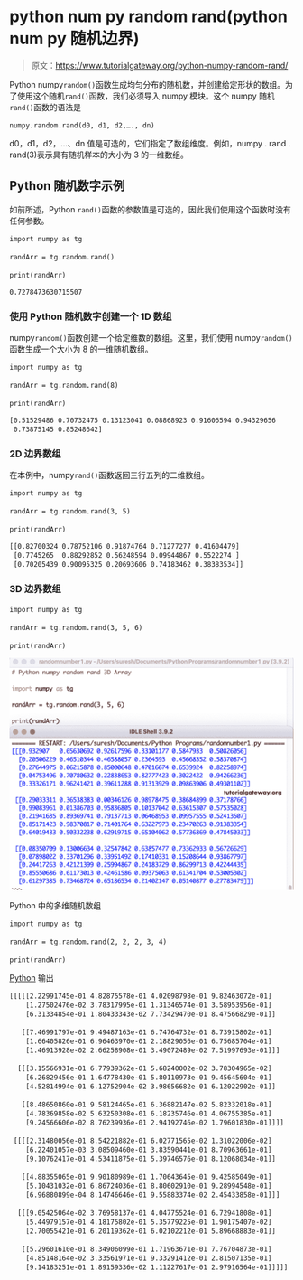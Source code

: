 # python num py random rand(python num py 随机边界)

> 原文：<https://www.tutorialgateway.org/python-numpy-random-rand/>

Python numpy`random()`函数生成均匀分布的随机数，并创建给定形状的数组。为了使用这个随机`rand()`函数，我们必须导入 numpy 模块。这个 numpy 随机`rand()`函数的语法是

```
numpy.random.rand(d0, d1, d2,…., dn)
```

d0，d1，d2，…、dn 值是可选的，它们指定了数组维度。例如，numpy . rand . rand(3)表示具有随机样本的大小为 3 的一维数组。

## Python 随机数字示例

如前所述，Python `rand()`函数的参数值是可选的，因此我们使用这个函数时没有任何参数。

```
import numpy as tg

randArr = tg.random.rand()

print(randArr)
```

```
0.7278473630715507
```

### 使用 Python 随机数字创建一个 1D 数组

numpy`random()`函数创建一个给定维数的数组。这里，我们使用 numpy`random()`函数生成一个大小为 8 的一维随机数组。

```
import numpy as tg

randArr = tg.random.rand(8)

print(randArr)
```

```
[0.51529486 0.70732475 0.13123041 0.08868923 0.91606594 0.94329656
 0.73875145 0.85248642]
```

### 2D 边界数组

在本例中，numpy`rand()`函数返回三行五列的二维数组。

```
import numpy as tg

randArr = tg.random.rand(3, 5)

print(randArr)
```

```
[[0.82700324 0.78752106 0.91874764 0.71277277 0.41604479]
 [0.7745265  0.88292852 0.56248594 0.09944867 0.5522274 ]
 [0.70205439 0.90095325 0.20693606 0.74183462 0.38383534]]
```

### 3D 边界数组

```
import numpy as tg

randArr = tg.random.rand(3, 5, 6)

print(randArr)
```

![Python numpy random rand 1](img/e50bcf55e121c83ca11b665ea4b0afce.png)

Python 中的多维随机数组

```
import numpy as tg

randArr = tg.random.rand(2, 2, 2, 3, 4)

print(randArr)
```

[Python](https://www.tutorialgateway.org/python-tutorial/) 输出

```
[[[[[2.22991745e-01 4.82875578e-01 4.02098798e-01 9.82463072e-01]
    [1.27502476e-02 3.78317995e-01 1.31346574e-01 3.58953956e-01]
    [6.31334854e-01 1.80433343e-02 7.73429470e-01 8.47566829e-01]]

   [[7.46991797e-01 9.49487163e-01 6.74764732e-01 8.73915802e-01]
    [1.66405826e-01 6.96463970e-01 2.18829056e-01 6.75685704e-01]
    [1.46913928e-02 2.66258908e-01 3.49072489e-02 7.51997693e-01]]]

  [[[3.15566931e-01 6.77939362e-01 5.68240002e-02 3.78304965e-02]
    [6.26829456e-01 1.64778430e-01 5.80110973e-01 9.45645604e-01]
    [4.52814994e-01 6.12752904e-02 3.98656682e-01 6.12022902e-01]]

   [[8.48650860e-01 9.58124465e-01 6.36882147e-02 5.82332018e-01]
    [4.78369858e-02 5.63250308e-01 6.18235746e-01 4.06755385e-01]
    [9.24566606e-02 8.76239936e-01 2.94192746e-02 1.79601830e-01]]]]

 [[[[2.31480056e-01 8.54221882e-01 6.02771565e-02 1.31022006e-02]
    [6.22401057e-03 3.08509460e-01 3.83590441e-01 8.70963661e-01]
    [9.10762417e-01 4.53411875e-01 5.39746576e-01 8.12068034e-01]]

   [[4.88355065e-01 9.90180989e-01 1.70643645e-01 9.42585049e-01]
    [5.10431032e-01 6.86724036e-01 8.80602910e-01 9.28994548e-01]
    [6.96880899e-04 8.14746646e-01 9.55883374e-02 2.45433858e-01]]]

  [[[9.05425064e-02 3.76958137e-01 4.04775524e-01 6.72941808e-01]
    [5.44979157e-01 4.18175802e-01 5.35779225e-01 1.90175407e-02]
    [2.70055421e-01 6.20119362e-01 6.02102212e-01 5.89668883e-01]]

   [[5.29601610e-01 8.34906099e-01 1.71963671e-01 7.76704873e-01]
    [4.85148164e-02 3.33561971e-01 9.33291412e-01 2.81507135e-01]
    [9.14183251e-01 1.89159336e-02 1.11227617e-01 2.97916564e-01]]]]]
```